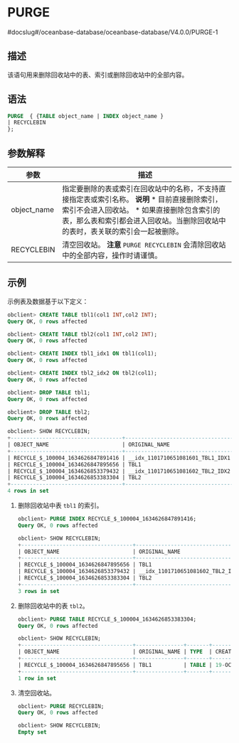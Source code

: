 PURGE 
==========================
#docslug#/oceanbase-database/oceanbase-database/V4.0.0/PURGE-1


描述 
-----------------------

该语句用来删除回收站中的表、索引或删除回收站中的全部内容。

语法 
-----------------------

```sql
PURGE  { {TABLE object_name | INDEX object_name } 
| RECYCLEBIN
};
```



参数解释 
-------------------------



|     参数      |                                                                                                                      描述                                                                                                                       |
|-------------|-----------------------------------------------------------------------------------------------------------------------------------------------------------------------------------------------------------------------------------------------|
| object_name | 指定要删除的表或索引在回收站中的名称，不支持直接指定表或索引名称。 **说明**  * 目前直接删除索引，索引不会进入回收站。   * 如果直接删除包含索引的表，那么表和索引都会进入回收站。当删除回收站中的表时，表关联的索引会一起被删除。    |
| RECYCLEBIN  | 清空回收站。 **注意**  `PURGE RECYCLEBIN` 会清除回收站中的全部内容，操作时请谨慎。                                                                                                                                                        |



示例 
-----------------------

示例表及数据基于以下定义：

```sql
obclient> CREATE TABLE tbl1(col1 INT,col2 INT);
Query OK, 0 rows affected

obclient> CREATE TABLE tbl2(col1 INT,col2 INT);
Query OK, 0 rows affected

obclient> CREATE INDEX tbl1_idx1 ON tbl1(col1);
Query OK, 0 rows affected

obclient> CREATE INDEX tbl2_idx2 ON tbl2(col1);
Query OK, 0 rows affected

obclient> DROP TABLE tbl1;
Query OK, 0 rows affected

obclient> DROP TABLE tbl2;
Query OK, 0 rows affected

obclient> SHOW RECYCLEBIN;
+-----------------------------------+----------------------------------+-------+------------------------------+
| OBJECT_NAME                       | ORIGINAL_NAME                    | TYPE  | CREATETIME                   |
+-----------------------------------+----------------------------------+-------+------------------------------+
| RECYCLE_$_100004_1634626847891416 | __idx_1101710651081601_TBL1_IDX1 | INDEX | 19-OCT-21 03.00.47.891270 PM |
| RECYCLE_$_100004_1634626847895656 | TBL1                             | TABLE | 19-OCT-21 03.00.47.895431 PM |
| RECYCLE_$_100004_1634626853379432 | __idx_1101710651081602_TBL2_IDX2 | INDEX | 19-OCT-21 03.00.53.378871 PM |
| RECYCLE_$_100004_1634626853383304 | TBL2                             | TABLE | 19-OCT-21 03.00.53.383100 PM |
+-----------------------------------+----------------------------------+-------+------------------------------+
4 rows in set
```



1. 删除回收站中表 `tbl1` 的索引。

   ```sql
   obclient> PURGE INDEX RECYCLE_$_100004_1634626847891416;
   Query OK, 0 rows affected
   
   obclient> SHOW RECYCLEBIN;
   +-----------------------------------+----------------------------------+-------+------------------------------+
   | OBJECT_NAME                       | ORIGINAL_NAME                    | TYPE  | CREATETIME                   |
   +-----------------------------------+----------------------------------+-------+------------------------------+
   | RECYCLE_$_100004_1634626847895656 | TBL1                             | TABLE | 19-OCT-21 03.00.47.895431 PM |
   | RECYCLE_$_100004_1634626853379432 | __idx_1101710651081602_TBL2_IDX2 | INDEX | 19-OCT-21 03.00.53.378871 PM |
   | RECYCLE_$_100004_1634626853383304 | TBL2                             | TABLE | 19-OCT-21 03.00.53.383100 PM |
   +-----------------------------------+----------------------------------+-------+------------------------------+
   3 rows in set
   ```

   

2. 删除回收站中的表 `tbl2`。

   ```sql
   obclient> PURGE TABLE RECYCLE_$_100004_1634626853383304;
   Query OK, 0 rows affected
   
   obclient> SHOW RECYCLEBIN;
   +-----------------------------------+---------------+-------+------------------------------+
   | OBJECT_NAME                       | ORIGINAL_NAME | TYPE  | CREATETIME                   |
   +-----------------------------------+---------------+-------+------------------------------+
   | RECYCLE_$_100004_1634626847895656 | TBL1          | TABLE | 19-OCT-21 03.00.47.895431 PM |
   +-----------------------------------+---------------+-------+------------------------------+
   1 row in set
   ```

   

3. 清空回收站。

   ```sql
   obclient> PURGE RECYCLEBIN;
   Query OK, 0 rows affected
   
   obclient> SHOW RECYCLEBIN;
   Empty set
   ```

   



